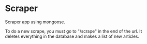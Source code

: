 # Scraper
Scraper app using mongoose.

To do a new scrape, you must go to "/scrape" in the end of the url. It deletes everything in the database and makes a list of new articles.